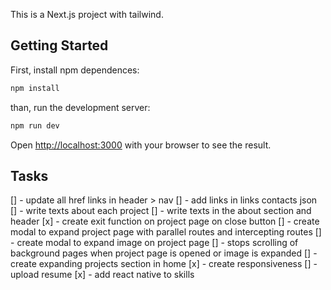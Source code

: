 This is a Next.js project with tailwind.

## Getting Started

First, install npm dependences:

```bash
npm install
```

than, run the development server:

```bash
npm run dev
```

Open [http://localhost:3000](http://localhost:3000) with your browser to see the result.

## Tasks

[] - update all href links in header > nav
[] - add links in links contacts json
[] - write texts about each project
[] - write texts in the about section and header
[x] - create exit function on project page on close button
[] - create modal to expand project page with parallel routes and intercepting routes
[] - create modal to expand image on project page
[] - stops scrolling of background pages when project page is opened or image is expanded
[] - create expanding projects section in home
[x] - create responsiveness
[] - upload resume
[x] - add react native to skills
